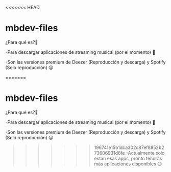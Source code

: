 <<<<<<< HEAD
# mbdev-files

¿Para qué es?🤔

-Para descargar aplicaciones de streaming musical (por el momento) 👀

-Son las versiones premium de Deezer (Reproducción y descarga) y Spotify (Solo reproducción) 😌

=======
# mbdev-files

¿Para qué es?🤔

-Para descargar aplicaciones de streaming musical (por el momento) 👀

-Son las versiones premium de Deezer (Reproducción y descarga) y Spotify (Solo reproducción) 😌

>>>>>>> 196741e15b1dca302c87ef8852b273606931d6fe
-Actualmente solo están esas apps, pronto tendrás más aplicaciones disponibles 😉